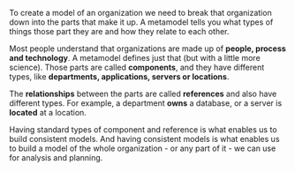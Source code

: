 To create a model of an organization we need to break that organization down into the parts that make it up. A metamodel tells you what types of things those part they are and how they relate to each other.

Most people understand that organizations are made up of **people, process and technology**. A metamodel defines just that (but with a little more science).  Those parts are called **components**, and they have different types, like **departments, applications, servers or locations**.

The **relationships** between the parts are called **references** and also have different types. For example, a department **owns** a database, or a server is **located** at a location.

Having standard types of component and reference is what enables us to build consistent models. And having consistent models is what enables us to build a model of the whole organization - or any part of it - we can use for analysis and planning.
